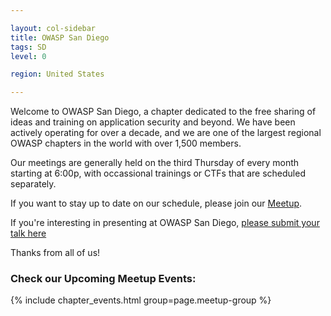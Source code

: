 ```yaml
---

layout: col-sidebar
title: OWASP San Diego
tags: SD
level: 0

region: United States

---
```


Welcome to OWASP San Diego, a chapter dedicated to the free sharing of ideas and training on application security and beyond. We have been actively operating for over a decade, and we are one of the largest regional OWASP chapters in the world with over 1,500 members.

Our meetings are generally held on the third Thursday of every month starting at 6:00p, with occassional trainings or CTFs that are scheduled separately.

If you want to stay up to date on our schedule, please join our [Meetup](https://www.meetup.com/Open-Web-Application-Security-Project-San-Diego-OWASP-SD/).

If you're interesting in presenting at OWASP San Diego, [please submit your talk here](https://goo.gl/forms/eCbZU8Kn3mxIjxMt1)

Thanks from all of us!

### Check our Upcoming Meetup Events:
{% include chapter_events.html group=page.meetup-group %}
